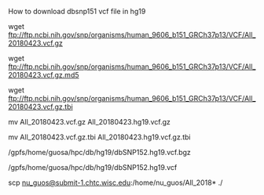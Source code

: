 How to download dbsnp151 vcf file in hg19

wget ftp://ftp.ncbi.nih.gov/snp/organisms/human_9606_b151_GRCh37p13/VCF/All_20180423.vcf.gz

wget ftp://ftp.ncbi.nih.gov/snp/organisms/human_9606_b151_GRCh37p13/VCF/All_20180423.vcf.gz.md5

wget ftp://ftp.ncbi.nih.gov/snp/organisms/human_9606_b151_GRCh37p13/VCF/All_20180423.vcf.gz.tbi

mv All_20180423.vcf.gz All_20180423.hg19.vcf.gz

mv All_20180423.vcf.gz.tbi All_20180423.hg19.vcf.gz.tbi

/gpfs/home/guosa/hpc/db/hg19/dbSNP152.hg19.vcf.bgz

/gpfs/home/guosa/hpc/db/hg19/dbSNP152.hg19.vcf



scp nu_guos@submit-1.chtc.wisc.edu:/home/nu_guos/All_2018* ./
